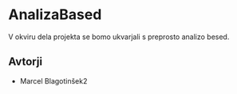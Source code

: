 # AnalizaBased
V okviru dela projekta se bomo ukvarjali s preprosto analizo besed.

## Avtorji

* Marcel Blagotinšek2
